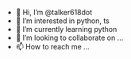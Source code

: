 - 👋 Hi, I’m @talker618dot
- 👀 I’m interested in python, ts
- 🌱 I’m currently learning python
- 💞️ I’m looking to collaborate on ...
- 📫 How to reach me ...

<!---
talker618dot/talker618dot is a ✨ special ✨ repository because its `README.md` (this file) appears on your GitHub profile.
You can click the Preview link to take a look at your changes.
--->
